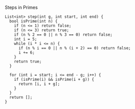 Steps in Primes

    List<int> step(int g, int start, int end) {
      bool isPrime(int n) {
        if (n <= 1) return false;
        if (n <= 3) return true;
        if (n % 2 == 0 || n % 3 == 0) return false;
        int i = 5;
        while (i * i <= n) {
          if (n % i == 0 || n % (i + 2) == 0) return false;
          i += 6;
        }
        return true;
      }
    
      for (int i = start; i <= end - g; i++) {
        if (isPrime(i) && isPrime(i + g)) {
          return [i, i + g];
        }
      }
      return [];
    }
